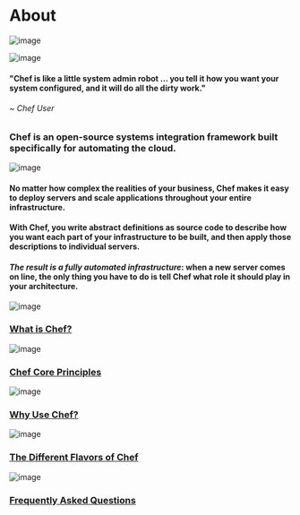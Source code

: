 About
=====

  

![image](../attachments/7274726/22216706.png)

  

![image](../attachments/7274726/24182832.png)

#### "Chef is like a little system admin robot ... you tell it how you want your system configured, and it will do all the dirty work."

###### \~ Chef User

  

  

### Chef is an open-source systems integration framework built specifically for automating the cloud.

![image](../attachments/7274726/20840539.jpg)

#### No matter how complex the realities of your business, Chef makes it easy to deploy servers and scale applications throughout your entire infrastructure.

#### With Chef, you write abstract definitions as source code to describe how you want each part of your infrastructure to be built, and then apply those descriptions to individual servers.

#### *The result is a fully automated infrastructure*: when a new server comes on line, the only thing you have to do is tell Chef what role it should play in your architecture.

![image](../attachments/7274726/24182834.png)

### [What is Chef?](7274862.html "What is Chef?")

![image](../attachments/7274726/24182834.png)

### [Chef Core Principles](Chef%20Core%20Principles.html "Chef Core Principles")

![image](../attachments/7274726/24182834.png)

### [Why Use Chef?](7274864.html "Why Chef?")

![image](../attachments/7274726/24182834.png)

### [The Different Flavors of Chef](The%20Different%20Flavors%20of%20Chef.html "The Different Flavors of Chef")

![image](../attachments/7274726/24182834.png)

### [Frequently Asked Questions](FAQ.html "FAQ")

  
